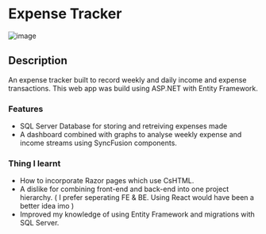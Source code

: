 # Expense Tracker

![image](https://github.com/Carbine28/Expense-Tracker/assets/62252240/1cd5aae6-2f3b-44f3-9a45-41cd81e51f1b)

## Description
An expense tracker built to record weekly and daily income and expense transactions.
This web app was build using ASP.NET with Entity Framework.

### Features
- SQL Server Database for storing and retreiving expenses made
- A dashboard combined with graphs to analyse weekly expense and income streams using SyncFusion components.

### Thing I learnt
- How to incorporate Razor pages which use CsHTML.
- A dislike for combining front-end and back-end into one project hierarchy. ( I prefer seperating FE & BE. Using React would have been a better idea imo ) 
- Improved my knowledge of using Entity Framework and migrations with SQL Server.
